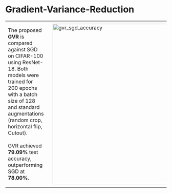 # Gradient-Variance-Reduction

<table>
  <tr>
    <td style="vertical-align: top; padding-right: 20px;">
      <p>
        The proposed <strong>GVR</strong> is compared against SGD on CIFAR-100 using ResNet-18.
        Both models were trained for 200 epochs with a batch size of 128 and standard augmentations (random crop, horizontal flip, Cutout).
        <br/><br/>
        GVR achieved <strong>79.09%</strong> test accuracy, outperforming SGD at <strong>78.00%</strong>.
      </p>
    </td>
    <td>
      <img src="https://github.com/user-attachments/assets/519d8c56-54ca-408d-a8a9-91f20cb13bd1" width="500" alt="gvr_sgd_accuracy"/>
    </td>
  </tr>
</table>

